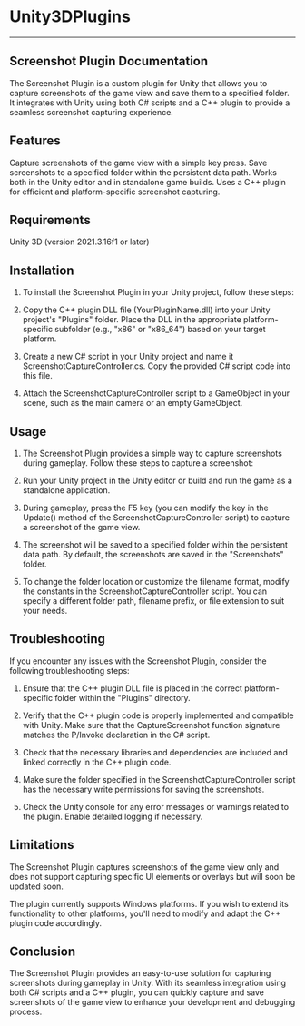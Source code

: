 # Unity3DPlugins
---------
## Screenshot Plugin Documentation
The Screenshot Plugin is a custom plugin for Unity that allows you to capture screenshots of the game view and save them to a specified folder. It integrates with Unity using both C# scripts and a C++ plugin to provide a seamless screenshot capturing experience.

## Features
Capture screenshots of the game view with a simple key press.
Save screenshots to a specified folder within the persistent data path.
Works both in the Unity editor and in standalone game builds.
Uses a C++ plugin for efficient and platform-specific screenshot capturing.

## Requirements
Unity 3D (version 2021.3.16f1 or later)

## Installation
1. To install the Screenshot Plugin in your Unity project, follow these steps:

2. Copy the C++ plugin DLL file (YourPluginName.dll) into your Unity project's "Plugins" folder. Place the DLL in the appropriate platform-specific subfolder (e.g., "x86" or "x86_64") based on your target platform.

3. Create a new C# script in your Unity project and name it ScreenshotCaptureController.cs. Copy the provided C# script code into this file.

4. Attach the ScreenshotCaptureController script to a GameObject in your scene, such as the main camera or an empty GameObject.

## Usage
1. The Screenshot Plugin provides a simple way to capture screenshots during gameplay. Follow these steps to capture a screenshot:

2. Run your Unity project in the Unity editor or build and run the game as a standalone application.

3. During gameplay, press the F5 key (you can modify the key in the Update() method of the ScreenshotCaptureController script) to capture a screenshot of the game view.

4. The screenshot will be saved to a specified folder within the persistent data path. By default, the screenshots are saved in the "Screenshots" folder.

5. To change the folder location or customize the filename format, modify the constants in the ScreenshotCaptureController script. You can specify a different folder path, filename prefix, or file extension to suit your needs.

## Troubleshooting
If you encounter any issues with the Screenshot Plugin, consider the following troubleshooting steps:

1. Ensure that the C++ plugin DLL file is placed in the correct platform-specific folder within the "Plugins" directory.

2. Verify that the C++ plugin code is properly implemented and compatible with Unity. Make sure that the CaptureScreenshot function signature matches the P/Invoke declaration in the C# script.

3. Check that the necessary libraries and dependencies are included and linked correctly in the C++ plugin code.

4. Make sure the folder specified in the ScreenshotCaptureController script has the necessary write permissions for saving the screenshots.

5. Check the Unity console for any error messages or warnings related to the plugin. Enable detailed logging if necessary.

## Limitations
The Screenshot Plugin captures screenshots of the game view only and does not support capturing specific UI elements or overlays but will soon be updated soon. 

The plugin currently supports Windows platforms. If you wish to extend its functionality to other platforms, you'll need to modify and adapt the C++ plugin code accordingly.

## Conclusion
The Screenshot Plugin provides an easy-to-use solution for capturing screenshots during gameplay in Unity. With its seamless integration using both C# scripts and a C++ plugin, you can quickly capture and save screenshots of the game view to enhance your development and debugging process.
